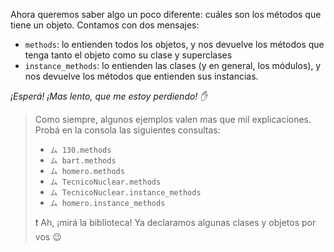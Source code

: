 Ahora queremos saber algo un poco diferente: cuáles son los métodos que tiene un objeto. Contamos con dos mensajes: 

* `methods`: lo entienden todos los objetos, y nos devuelve los métodos que tenga tanto el objeto como su clase y superclases
* `instance_methods`: lo entienden las clases (y en general, los módulos), y nos devuelve los métodos que entienden sus instancias. 

_¡Esperá! ¡Mas lento, que me estoy perdiendo! :hand:_

> Como siempre, algunos ejemplos valen mas que mil explicaciones. Probá en la consola las siguientes consultas: 
> 
> * `ム 130.methods`
> * `ム bart.methods`
> * `ム homero.methods`
> * `ム TecnicoNuclear.methods`
> * `ム TecnicoNuclear.instance_methods`
> * `ム homero.instance_methods`
> 
> :exclamation: Ah, ¡mirá la biblioteca! Ya declaramos algunas clases y objetos por vos :wink:
